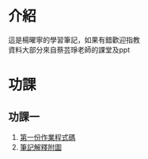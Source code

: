 # 介紹
這是楊曜寧的學習筆記，如果有錯歡迎指教  
資料大部分來自蔡芸琤老師的課堂及ppt
# 功課
## 功課一
   1. [第一份作業程式碼](https://github.com/yang-yoa-ying/06170104/blob/master/Leetcode/week4/QuickSort.ipynb "Title")
   2. [筆記解釋附圖](https://github.com/yang-yoa-ying/06170104/blob/master/Leetcode/week4/README%20.md"Title")
